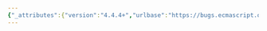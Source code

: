 ```yaml
---
{"_attributes":{"version":"4.4.4+","urlbase":"https://bugs.ecmascript.org/","maintainer":"dherman@mozilla.com"},"bug":{"bug_id":2870,"creation_ts":"2014-05-15 09:16:00 -0700","short_desc":"7.1.11 ToUint8Clamp: rounding condition is backwards","delta_ts":"2014-06-16 16:28:30 -0700","product":"Draft for 6th Edition","component":"technical issue","version":"Rev 23: April 5, 2014 Draft","rep_platform":"All","op_sys":"All","bug_status":"RESOLVED","resolution":"FIXED","see_also":"https://bugs.ecmascript.org/show_bug.cgi?id=2604","priority":"Normal","bug_severity":"enhancement","everconfirmed":true,"reporter":{"uid":"jorendorff","name":"Jason Orendorff"},"assigned_to":{"uid":"allen","name":"Allen Wirfs-Brock"},"long_desc":[{"commentid":8494,"comment_count":0,"who":{"uid":"jorendorff","name":"Jason Orendorff"},"bug_when":"2014-05-15 09:16:51 -0700","thetext":"http://people.mozilla.org/~jorendorff/es6-draft.html#sec-touint8clamp\n\nThe last few steps of ToUint8Clamp read like this:\n> 6. Let f be floor(number).\n> 7. If f+0.5 > number, then return f+1.\n> 8. Return f.\n\nThe logic is reversed; we want to return f+1 if number is above floor(number)+0.5, right? As it stands:\n\nfunction clamp(number) {\n    let f = Math.floor(number);\n    if (f+0.5 > number) return f+1;\n    return f;\n}\nclamp(0.4)   // ==> 1\nclamp(0.6)   // ==> 0"},{"commentid":8506,"comment_count":1,"who":{"uid":"allen","name":"Allen Wirfs-Brock"},"bug_when":"2014-05-15 12:35:06 -0700","thetext":"Actually, it's worse that backwards.  It needs to do \"round half to even\" tie-breaking. \n\nfixed in rev25 editor's draft"},{"commentid":9028,"comment_count":2,"who":{"uid":"allen","name":"Allen Wirfs-Brock"},"bug_when":"2014-06-16 16:28:30 -0700","thetext":"fixed in rev25 editor's draft"}]}}
---
```

